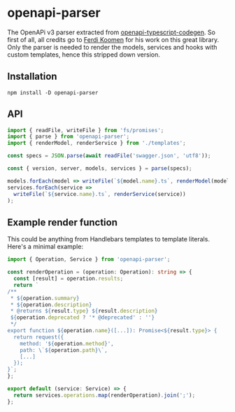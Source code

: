 # openapi-parser

The OpenAPi v3 parser extracted from
[openapi-typescript-codegen](https://github.com/ferdikoomen/openapi-typescript-codegen).
So first of all, all credits go to
[Ferdi Koomen](https://github.com/ferdikoomen) for his work on this great
library. Only the parser is needed to render the models, services and hooks with
custom templates, hence this stripped down version.

## Installation

    npm install -D openapi-parser

## API

```typescript
import { readFile, writeFile } from 'fs/promises';
import { parse } from 'openapi-parser';
import { renderModel, renderService } from './templates';

const specs = JSON.parse(await readFile('swagger.json', 'utf8'));

const { version, server, models, services } = parse(specs);

models.forEach(model => writeFile(`${model.name}.ts`, renderModel(model)));
services.forEach(service =>
  writeFile(`${service.name}.ts`, renderService(service))
);
```

## Example render function

This could be anything from Handlebars templates to template literals. Here's a
minimal example:

```typescript
import { Operation, Service } from 'openapi-parser';

const renderOperation = (operation: Operation): string => {
  const [result] = operation.results;
  return `
/**
 * ${operation.summary}
 * ${operation.description}
 * @returns ${result.type} ${result.description}
 ${operation.deprecated ? '* @deprecated' : ''}
 */
export function ${operation.name}([...]): Promise<${result.type}> {
  return request({
    method: '${operation.method}',
    path: \`${operation.path}\`,
    [...]
  });
}`;
};

export default (service: Service) => {
  return services.operations.map(renderOperation).join(';');
};
```
